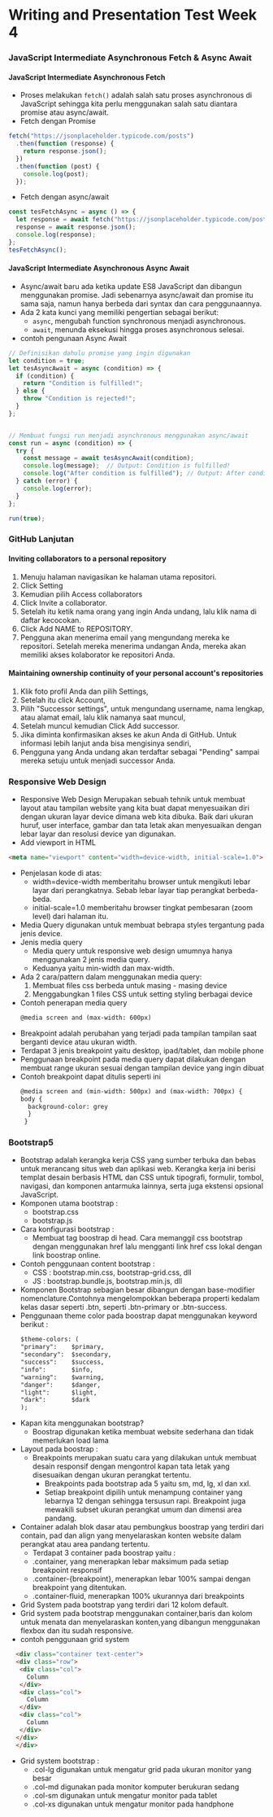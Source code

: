 # **Writing and Presentation Test Week 4**
### **JavaScript Intermediate Asynchronous Fetch & Async Await**
#### JavaScript Intermediate Asynchronous Fetch
- Proses melakukan `fetch()` adalah salah satu proses asynchronous di JavaScript sehingga kita perlu menggunakan salah satu diantara promise atau async/await.
- Fetch dengan Promise
```javascript
fetch("https://jsonplaceholder.typicode.com/posts")
  .then(function (response) {
    return response.json();
  })
  .then(function (post) {
    console.log(post);
  });
```
- Fetch dengan async/await
```javascript
const tesFetchAsync = async () => {
  let response = await fetch("https://jsonplaceholder.typicode.com/posts");
  response = await response.json();
  console.log(response);
};
tesFetchAsync();
```
#### JavaScript Intermediate Asynchronous Async Await
- Async/await baru ada ketika update ES8  JavaScript dan dibangun menggunakan promise. Jadi sebenarnya async/await dan promise itu sama saja, namun hanya berbeda dari syntax dan cara penggunaannya.
- Ada 2 kata kunci yang memiliki pengertian sebagai berikut:
  - `async`, mengubah function synchronous menjadi asynchronous.
  - `await`, menunda eksekusi hingga proses asynchronous selesai.
- contoh pengunaan Async Await
```javascript
// Definisikan dahulu promise yang ingin digunakan
let condition = true;
let tesAsyncAwait = async (condition) => {
  if (condition) {
    return "Condition is fulfilled!";
  } else {
    throw "Condition is rejected!";
  }
};


// Membuat fungsi run menjadi asynchronous menggunakan async/await
const run = async (condition) => {
  try {
    const message = await tesAsyncAwait(condition);
    console.log(message);  // Output: Condition is fulfilled!
    console.log("After condition is fulfilled"); // Output: After condition is fulfilled
  } catch (error) {
    console.log(error);
  }
};

run(true);
```
### **GitHub Lanjutan**
#### Inviting collaborators to a personal repository
1. Menuju halaman navigasikan ke halaman utama repositori.
2. Click Setting
3. Kemudian pilih Access collaborators 
4. Click Invite a collaborator.
5. Setelah itu ketik nama orang yang ingin Anda undang, lalu klik nama di daftar kecocokan.
6. Click Add NAME to REPOSITORY.
7. Pengguna akan menerima email yang mengundang mereka ke repositori. Setelah mereka menerima undangan Anda, mereka akan memiliki akses kolaborator ke repositori Anda.

#### Maintaining ownership continuity of your personal account's repositories
1. Klik foto profil Anda dan pilih Settings,
2. Setelah itu click Account,
3. Pilih "Successor settings", untuk mengundang username, nama lengkap, atau alamat email, lalu klik namanya saat muncul,
4. Setelah muncul kemudian Click Add successor.
5. Jika diminta konfirmasikan akses ke akun Anda di GitHub. Untuk informasi lebih lanjut anda bisa mengisinya sendiri,
6. Pengguna yang Anda undang akan terdaftar sebagai "Pending" sampai mereka setuju untuk menjadi successor Anda.

### **Responsive Web Design**
- Responsive Web Design Merupakan sebuah tehnik untuk membuat layout atau tampilan website yang kita buat dapat menyesuaikan diri dengan ukuran layar device dimana web kita dibuka. Baik dari ukuran huruf, user interface, gambar dan tata letak akan menyesuaikan dengan lebar layar dan resolusi device yan digunakan.
 - Add viewport in HTML
```html
<meta name="viewport" content="width=device-width, initial-scale=1.0">
```
- Penjelasan kode di atas:
  - width=device-width memberitahu browser untuk mengikuti lebar layar dari perangkatnya. Sebab lebar layar tiap perangkat berbeda-beda.
  - initial-scale=1.0 memberitahu browser tingkat pembesaran (zoom level) dari halaman itu.
- Media Query digunakan untuk membuat bebrapa styles tergantung pada jenis device. 
- Jenis media query
  - Media query untuk responsive web design umumnya hanya menggunakan 2 jenis media query.
  - Keduanya yaitu min-width dan max-width.
- Ada 2 cara/pattern dalam menggunakan media query:
  1. Membuat files css berbeda untuk masing - masing device
  2. Menggabungkan 1 files CSS untuk setting styling berbagai device 
- Contoh penerapan media query 
  ```html
  @media screen and (max-width: 600px)
  ```
- Breakpoint adalah perubahan yang terjadi pada tampilan tampilan saat berganti device atau ukuran width.
- Terdapat 3 jenis breakpoint yaitu desktop, ipad/tablet, dan mobile phone
- Penggunaan breakpoint pada media query dapat dilakukan dengan membuat range ukuran sesuai dengan tampilan device yang ingin dibuat
- Contoh breakpoint dapat ditulis seperti ini
  ```html
  @media screen and (min-width: 500px) and (max-width: 700px) {
  body {
    background-color: grey 
    }
   }
  ```
### **Bootstrap5**
- Bootstrap adalah kerangka kerja CSS yang sumber terbuka dan bebas untuk merancang situs web dan aplikasi web. Kerangka kerja ini berisi templat desain berbasis HTML dan CSS untuk tipografi, formulir, tombol, navigasi, dan komponen antarmuka lainnya, serta juga ekstensi opsional JavaScript.
- Komponen utama bootstrap :
  - bootstrap.css
  - bootstrap.js
- Cara konfigurasi bootstrap :
  - Membuat tag boostrap di head. Cara memanggil css bootstrap dengan menggunakan href lalu mengganti link href css lokal dengan link boostrap online.
- Contoh penggunaan content bootstrap :
  - CSS : bootstrap.min.css, bootstrap-grid.css, dll
  - JS : bootstrap.bundle.js, bootstrap.min.js, dll
- Komponen Bootstrap sebagian besar dibangun dengan base-modifier nomenclature.Contohnya mengelompokkan beberapa properti kedalam kelas dasar seperti .btn, seperti .btn-primary or .btn-success.
- Penggunaan theme color pada boostrap dapat menggunakan keyword berikut :
  ```html
  $theme-colors: (
  "primary":    $primary,
  "secondary":  $secondary,
  "success":    $success,
  "info":       $info,
  "warning":    $warning,
  "danger":     $danger,
  "light":      $light,
  "dark":       $dark
  );
  ```
- Kapan kita menggunakan bootstrap?
  - Boostrap digunakan ketika membuat website sederhana dan tidak memerlukan load lama
- Layout pada boostrap :
  - Breakpoints merupakan suatu cara yang dilakukan untuk membuat desain responsif dengan mengontrol kapan tata letak yang disesuaikan dengan ukuran perangkat
    tertentu.
    - Breakpoints pada bootstrap ada 5 yaitu sm, md, lg, xl dan xxl.
    - Setiap breakpoint dipilih untuk menampung container yang lebarnya 12 dengan sehingga tersusun rapi. Breakpoint juga mewakili subset ukuran perangkat umum dan
    dimensi area pandang.
 - Container adalah blok dasar atau pembungkus boostrap yang terdiri dari contain, pad dan align  yang menyelaraskan konten website dalam perangkat atau area    pandang tertentu.
   - Terdapat 3 container pada boostrap yaitu :
    - .container, yang menerapkan lebar maksimum pada setiap breakpoint responsif
    - .container-{breakpoint}, menerapkan lebar 100% sampai dengan breakpoint yang ditentukan.
    - .container-fluid, menerapkan 100% ukurannya dari breakpoints
 - Grid System pada bootstrap yang terdiri dari 12 kolom default.
 - Grid system pada bootstrap menggunakan container,baris dan kolom untuk menata dan menyelaraskan konten,yang dibangun menggunakan flexbox dan itu sudah responsive.
  - contoh penggunaan grid system
   ```html 
     <div class="container text-center">
     <div class="row">
      <div class="col">
        Column
      </div>
      <div class="col">
        Column
      </div>
      <div class="col">
        Column
      </div>
     </div>
     </div>
   ```
- Grid system bootstrap :
  - .col-lg digunakan untuk mengatur grid pada ukuran monitor yang besar 
  - .col-md digunakan pada monitor komputer berukuran sedang
  - .col-sm digunakan untuk mengatur monitor pada tablet
  - .col-xs digunakan untuk mengatur monitor pada handphone 
